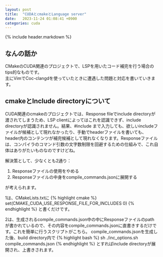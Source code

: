 ```yaml
---
layout: post
title:  "CUDAとcmakeとLanguage server"
date:   2023-11-24 01:08:41 +0900
categories: cuda
---
```


{% include header.markdown %}

<h2 id='a'>なんの話か</h2>
<p>
CMakeのCUDA関連のプロジェクトで、LSPを用いたコード補完を行う場合のtips的なものです。<br>
主にVimでCoc-clangdを使っていたときに遭遇した問題と対応を書いていきます。
</p>

<h2 id='b'>cmakeとInclude directoryについて</h2>
<p>
CUDA関連のcmakeのプロジェクトでは、Response fileでinclude directoryが渡されてしまうため、LSP clientによってはこれを認識できず、include directoryが認識されません。結果、<span class='code-range'>#include </span>まで入力しても、欲しいincludeファイルが候補として現れなかったり、手動でheaderファイルを書いても、header内のコンテンツが補完候補として現れなくなります。Responseファイルは、コンパイラのコマンド引数の文字数制限を回避するための仕組みで、これ自体はありがたいものなのですけどね。
</p>
<p>
解決策として、少なくとも2通り：
<ol>
  <li>Responseファイルの使用をやめる</li>
  <li>Responseファイルの中身をcompile_commands.jsonに展開する</li>
</ol>
が考えられます。
</p>
1は、CMakeLists.txtに
{% highlight cmake %}
set(CMAKE_CUDA_USE_RESPONSE_FILE_FOR_INCLUDES 0)
{% endhighlight %}
と書くだけです。
</p>
<p>
2は、生成されるcompile_commands.json中の中にResponseファイルのpathが書かれているので、その内容をcompile_commands.jsonに直書きするだけです。これを簡単に行うスクリプトがこちら。
<script src="https://gist.github.com/enp1s0/60ce82ba469e95782b5b1ace61d9883b.js"></script>
compile_commands.jsonを生成した後、build directory内で
{% highlight bash %}
sh ./inc_options.sh compile_commands.json
{% endhighlight %}
とすればinclude directoryが展開され、上書きされます。
